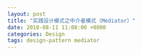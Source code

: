 ```yaml
---
layout: post
title: "实践设计模式之中介者模式（Mediator）"
date: 2018-08-11 11:08:00 +0800
categories: Design
tags: design-pattern mediator
---
```


